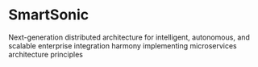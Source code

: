 # SmartSonic
Next-generation distributed architecture for intelligent, autonomous, and scalable enterprise integration harmony implementing microservices architecture principles
